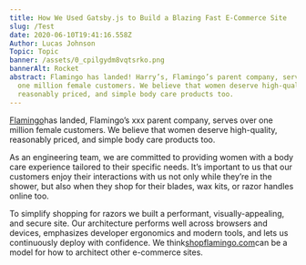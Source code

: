 ```yaml
---
title: How We Used Gatsby.js to Build a Blazing Fast E-Commerce Site
slug: /Test
date: 2020-06-10T19:41:16.558Z
Author: Lucas Johnson
Topic: Topic
banner: /assets/0_cpilgydm8vqtsrko.png
bannerAlt: Rocket
abstract: Flamingo has landed! Harry’s, Flamingo’s parent company, serves over
  one million female customers. We believe that women deserve high-quality,
  reasonably priced, and simple body care products too.
---
```

[Flamingo](https://www.shopflamingo.com/?utm_source=medium&utm_medium=post&utm_campaign=eng-blog&utm_content=architecture)has landed, Flamingo’s xxx parent company, serves over one million female customers. We believe that women deserve high-quality, reasonably priced, and simple body care products too.

As an engineering team, we are committed to providing women with a body care experience tailored to their specific needs. It’s important to us that our customers enjoy their interactions with us not only while they’re in the shower, but also when they shop for their blades, wax kits, or razor handles online too.

To simplify shopping for razors we built a performant, visually-appealing, and secure site. Our architecture performs well across browsers and devices, emphasizes developer ergonomics and modern tools, and lets us continuously deploy with confidence. We think[shopflamingo.com](https://www.shopflamingo.com/?utm_source=medium&utm_medium=post&utm_campaign=eng-blog&utm_content=architecture)can be a model for how to architect other e-commerce sites.